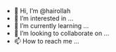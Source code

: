 - 👋 Hi, I’m @hairollah
- 👀 I’m interested in ...
- 🌱 I’m currently learning ...
- 💞️ I’m looking to collaborate on ...
- 📫 How to reach me ...

<!---
hairollah/hairollah is a ✨ special ✨ repository because its `README.md` (this file) appears on your GitHub profile.
You can click the Preview link to take a look at your changes.
--->
